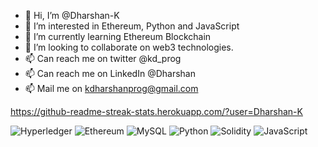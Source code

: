 - 👋 Hi, I’m @Dharshan-K
- 👀 I’m interested in Ethereum, Python and JavaScript
- 🌱 I’m currently learning Ethereum Blockchain
- 💞️ I’m looking to collaborate on web3 technologies.
- 📫 Can reach me on twitter @kd_prog
- 📫 Can reach me on LinkedIn @Dharshan
- 📫 Mail me on kdharshanprog@gmail.com  

https://github-readme-streak-stats.herokuapp.com/?user=Dharshan-K




![Hyperledger](https://img.shields.io/badge/hyperledger-2F3134?style=for-the-badge&logo=hyperledger&logoColor=white) ![Ethereum](https://img.shields.io/badge/Ethereum-3C3C3D?style=for-the-badge&logo=Ethereum&logoColor=white) ![MySQL](https://img.shields.io/badge/mysql-%2300f.svg?style=for-the-badge&logo=mysql&logoColor=white) ![Python](https://img.shields.io/badge/python-3670A0?style=for-the-badge&logo=python&logoColor=ffdd54) ![Solidity](https://img.shields.io/badge/Solidity-%23363636.svg?style=for-the-badge&logo=solidity&logoColor=white) ![JavaScript](https://img.shields.io/badge/javascript-%23323330.svg?style=for-the-badge&logo=javascript&logoColor=%23F7DF1E)


